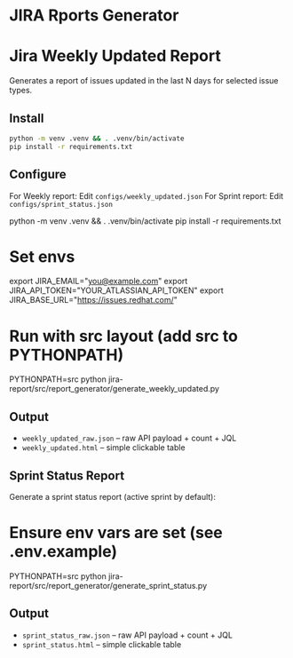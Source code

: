 # JIRA Rports Generator

# Jira Weekly Updated Report

Generates a report of issues updated in the last N days for selected issue types.

## Install

```bash
python -m venv .venv && . .venv/bin/activate
pip install -r requirements.txt
```

## Configure

For Weekly report: Edit `configs/weekly_updated.json` 
For Sprint report: Edit `configs/sprint_status.json` 


python -m venv .venv && . .venv/bin/activate
pip install -r requirements.txt

# Set envs 
export JIRA_EMAIL="you@example.com"
export JIRA_API_TOKEN="YOUR_ATLASSIAN_API_TOKEN"
export JIRA_BASE_URL="https://issues.redhat.com/"

# Run with src layout (add src to PYTHONPATH)
PYTHONPATH=src python  jira-report/src/report_generator/generate_weekly_updated.py 

## Output

- `weekly_updated_raw.json` – raw API payload + count + JQL
- `weekly_updated.html` – simple clickable table

## Sprint Status Report

Generate a sprint status report (active sprint by default):

# Ensure env vars are set (see .env.example)
PYTHONPATH=src python  jira-report/src/report_generator/generate_sprint_status.py

## Output

- `sprint_status_raw.json` – raw API payload + count + JQL
- `sprint_status.html` – simple clickable table


